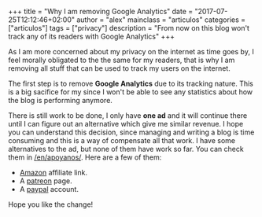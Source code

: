 +++
title = "Why I am removing Google Analytics"
date = "2017-07-25T12:12:46+02:00"
author = "alex"
mainclass = "articulos"
categories = ["articulos"]
tags = ["privacy"]
description = "From now on this blog won't track any of its readers with Google Analytics"
+++

As I am more concerned about my privacy on the internet as time goes by, I feel morally obligated to the the same for my readers, that is why I am removing all stuff that can be used to track my users on the internet.

The first step is to remove **Google Analytics** due to its tracking nature. This is a big sacifice for my since I won't be able to see any statistics about how the blog is performing anymore.

There is still work to be done, I only have **one ad** and it will continue there until I can figure out an alternative which give me similar revenue. I hope you can understand this decision, since managing and writing a blog is time consuming and this is a way of compensate all that work. I have some alternatives to the ad, but none of them have work so far. You can check them in [/en/apoyanos/](https://elbauldelprogramador.com/en/apoyanos/ ""). Here are a few of them:

- <a href="http://amzn.to/2uwxMBQ" target="_blank" title="Amazon">Amazon</a> affiliate link.
- A <a href="http://patreon.com/elbauldelprogramador" target="_blank" title="Pateron">patreon</a> page.
- A <a href="https://www.paypal.me/elbaul" target="_blank" title="Paypal">paypal</a> account.


Hope you like the change!
